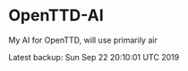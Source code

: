 # OpenTTD-AI
My AI for OpenTTD, will use primarily air

Latest backup: Sun Sep 22 20:10:01 UTC 2019
